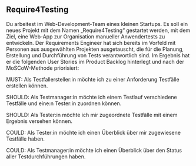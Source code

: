 ## Require4Testing

Du arbeitest im Web-Development-Team eines kleinen Startups. Es soll ein neues Projekt mit dem Namen „Require4Testing“ gestartet werden, mit dem Ziel, eine Web-App zur Organisation manueller Anwendertests zu entwickeln. Der Requirements Engineer hat sich bereits im Vorfeld mit Personen aus ausgewählten Projekten ausgetauscht, die für die Planung, Erstellung und Durchführung von Tests verantwortlich sind. Im Ergebnis hat er die folgenden User Stories im Product Backlog hinterlegt und nach der MoSCoW-Methode priorisiert:


MUST: Als Testfallersteller:in möchte ich zu einer Anforderung Testfälle erstellen können.

SHOULD: Als Testmanager:in möchte ich einem Testlauf verschiedene Testfälle und eine:n Tester:in zuordnen können.

SHOULD: Als Tester:in möchte ich mir zugeordnete Testfälle mit einem Ergebnis versehen können.

COULD: Als Tester:in möchte ich einen Überblick über mir zugewiesene Testfälle haben.

COULD: Als Testmanager:in möchte ich einen Überblick über den Status aller Testdurchführungen haben.

